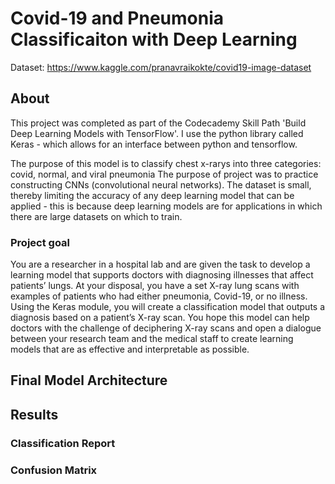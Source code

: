 # Covid-19 and Pneumonia Classificaiton with Deep Learning

Dataset: https://www.kaggle.com/pranavraikokte/covid19-image-dataset

## About
This project was completed as part of the Codecademy Skill Path 'Build Deep Learning Models with TensorFlow'. I use the python library called Keras - which allows for an interface between python and tensorflow.

The purpose of this model is to classify chest x-rarys into three categories: covid, normal, and viral pneumonia The purpose of project was to practice constructing CNNs (convolutional neural networks). The dataset is small, thereby limiting the accuracy of any deep learning model that can be applied - this is because deep learning models are for applications in which there are large datasets on which to train.

### Project goal
You are a researcher in a hospital lab and are given the task to develop a learning model that supports doctors with diagnosing illnesses that affect patients’ lungs. At your disposal, you have a set X-ray lung scans with examples of patients who had either pneumonia, Covid-19, or no illness. Using the Keras module, you will create a classification model that outputs a diagnosis based on a patient’s X-ray scan. You hope this model can help doctors with the challenge of deciphering X-ray scans and open a dialogue between your research team and the medical staff to create learning models that are as effective and interpretable as possible.

## Final Model Architecture


## Results

### Classification Report 

### Confusion Matrix 
